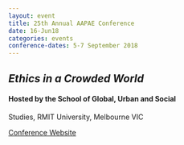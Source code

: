 ```yaml
---
layout: event
title: 25th Annual AAPAE Conference
date: 16-Jun18
categories: events
conference-dates: 5-7 September 2018
---
```

## **_Ethics in a Crowded World_**

#### Hosted by the School of Global, Urban and Social
Studies, RMIT University, Melbourne VIC

<a href="https://www.rmit.edu.au/events/all-events/conferences/2018/september/ethics-in-a-crowded-world"
title="Conference Website">Conference Website<a/>
